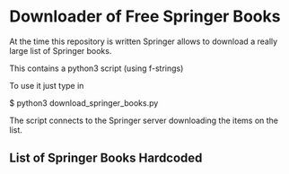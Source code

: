 # Downloader of Free Springer Books

At the time this repository is written Springer allows to download a really large list of Springer books.

This contains a python3 script (using f-strings)

To use it just type in 

$ python3 download_springer_books.py

The script connects to the Springer server downloading the items on the list.

## List of Springer Books Hardcoded


